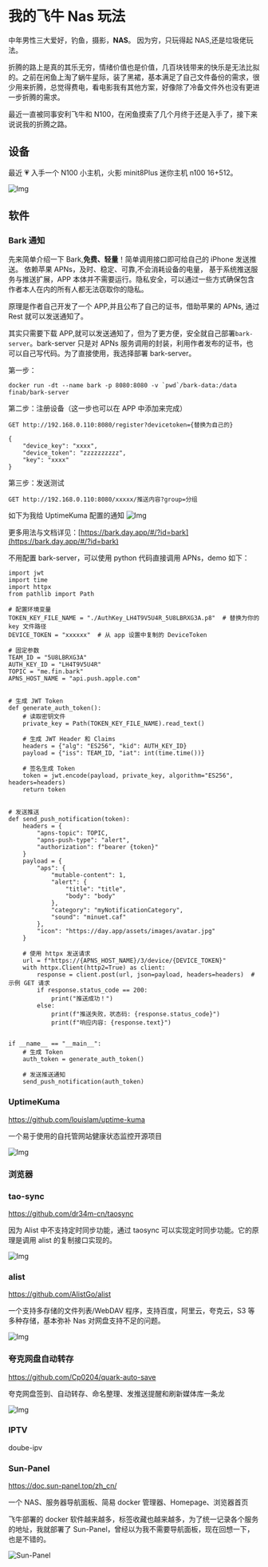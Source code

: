 # 我的飞牛 Nas 玩法

中年男性三大爱好，钓鱼，摄影，**NAS**。 因为穷，只玩得起 NAS,还是垃圾佬玩法。

折腾的路上是真的其乐无穷，情绪价值也是价值，几百块钱带来的快乐是无法比拟的。之前在闲鱼上淘了蜗牛星际，装了黑裙，基本满足了自己文件备份的需求，很少用来折腾，总觉得费电，看电影我有其他方案，好像除了冷备文件外也没有更进一步折腾的需求。

最近一直被同事安利飞牛和 N100，在闲鱼摸索了几个月终于还是入手了，接下来说说我的折腾之路。

## 设备

最近 💗 入手一个 N100 小主机，火影 minit8Plus 迷你主机 n100 16+512。

![Img](https://static.trumandu.top/yank-note-picgo-img-20250109221733.png)

## 软件

### Bark 通知

先来简单介绍一下 Bark,**免费、轻量**！简单调用接口即可给自己的 iPhone 发送推送。
依赖苹果 APNs，及时、稳定、可靠,不会消耗设备的电量， 基于系统推送服务与推送扩展，APP 本体并不需要运行。隐私安全，可以通过一些方式确保包含作者本人在内的所有人都无法窃取你的隐私。

原理是作者自己开发了一个 APP,并且公布了自己的证书，借助苹果的 APNs, 通过 Rest 就可以发送通知了。

其实只需要下载 APP,就可以发送通知了，但为了更方便，安全就自己部署`bark-server`。bark-server 只是对 APNs 服务调用的封装，利用作者发布的证书，也可以自己写代码。为了直接使用，我选择部署 bark-server。

第一步：

```
docker run -dt --name bark -p 8080:8080 -v `pwd`/bark-data:/data finab/bark-server
```

第二步：注册设备（这一步也可以在 APP 中添加来完成）

```
GET http://192.168.0.110:8080/register?devicetoken={替换为自己的}

{
    "device_key": "xxxx",
    "device_token": "zzzzzzzzzz",
    "key": "xxxx"
}

```

第三步：发送测试

```
GET http://192.168.0.110:8080/xxxxx/推送内容?group=分组
```

如下为我给 UptimeKuma 配置的通知
![Img](https://static.trumandu.top/yank-note-picgo-img-20250109221124.png)

更多用法与文档详见：[https://bark.day.app/#/?id=bark](https://bark.day.app/#/?id=bark)

不用配置 bark-server，可以使用 python 代码直接调用 APNs，demo 如下：

```
import jwt
import time
import httpx
from pathlib import Path

# 配置环境变量
TOKEN_KEY_FILE_NAME = "./AuthKey_LH4T9V5U4R_5U8LBRXG3A.p8"  # 替换为你的 key 文件路径
DEVICE_TOKEN = "xxxxxx"  # 从 app 设置中复制的 DeviceToken

# 固定参数
TEAM_ID = "5U8LBRXG3A"
AUTH_KEY_ID = "LH4T9V5U4R"
TOPIC = "me.fin.bark"
APNS_HOST_NAME = "api.push.apple.com"


# 生成 JWT Token
def generate_auth_token():
    # 读取密钥文件
    private_key = Path(TOKEN_KEY_FILE_NAME).read_text()

    # 生成 JWT Header 和 Claims
    headers = {"alg": "ES256", "kid": AUTH_KEY_ID}
    payload = {"iss": TEAM_ID, "iat": int(time.time())}

    # 签名生成 Token
    token = jwt.encode(payload, private_key, algorithm="ES256", headers=headers)
    return token


# 发送推送
def send_push_notification(token):
    headers = {
        "apns-topic": TOPIC,
        "apns-push-type": "alert",
        "authorization": f"bearer {token}"
    }
    payload = {
        "aps": {
            "mutable-content": 1,
            "alert": {
                "title": "title",
                "body": "body"
            },
            "category": "myNotificationCategory",
            "sound": "minuet.caf"
        },
        "icon": "https://day.app/assets/images/avatar.jpg"
    }

    # 使用 httpx 发送请求
    url = f"https://{APNS_HOST_NAME}/3/device/{DEVICE_TOKEN}"
    with httpx.Client(http2=True) as client:
        response = client.post(url, json=payload, headers=headers)  # 示例 GET 请求
        if response.status_code == 200:
            print("推送成功！")
        else:
            print(f"推送失败，状态码: {response.status_code}")
            print(f"响应内容: {response.text}")


if __name__ == "__main__":
    # 生成 Token
    auth_token = generate_auth_token()

    # 发送推送通知
    send_push_notification(auth_token)
```

### UptimeKuma

https://github.com/louislam/uptime-kuma

一个易于使用的自托管网站健康状态监控开源项目

![Img](https://static.trumandu.top/yank-note-picgo-img-20250114161843.png)

### 浏览器

### tao-sync

https://github.com/dr34m-cn/taosync

因为 Alist 中不支持定时同步功能，通过 taosync 可以实现定时同步功能。它的原理是调用 alist 的复制接口实现的。

![Img](https://static.trumandu.top/yank-note-picgo-img-20250115211240.png)

### alist

https://github.com/AlistGo/alist

一个支持多存储的文件列表/WebDAV 程序，支持百度，阿里云，夸克云，S3 等多种存储，基本弥补 Nas 对网盘支持不足的问题。

![Img](https://static.trumandu.top/yank-note-picgo-img-20250114162431.png)

### 夸克网盘自动转存

https://github.com/Cp0204/quark-auto-save

夸克网盘签到、自动转存、命名整理、发推送提醒和刷新媒体库一条龙

![Img](https://static.trumandu.top/yank-note-picgo-img-20250114160218.png)

### IPTV

doube-ipv

### Sun-Panel

https://doc.sun-panel.top/zh_cn/

一个 NAS、服务器导航面板、简易 docker 管理器、Homepage、浏览器首页

飞牛部署的 docker 软件越来越多，标签收藏也越来越多，为了统一记录各个服务的地址，我就部署了 Sun-Panel，曾经以为我不需要导航面板，现在回想一下，也是不错的。

![Sun-Panel](https://static.trumandu.top/yank-note-picgo-img-20250115223415.png)
